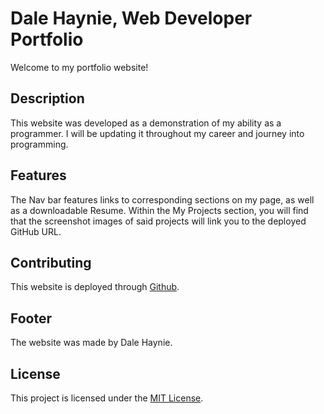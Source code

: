 # Dale Haynie, Web Developer Portfolio

Welcome to my portfolio website! 

## Description

This website was developed as a demonstration of my ability as a programmer. I will be updating it throughout my career and journey into programming.

## Features

The Nav bar features links to corresponding sections on my page, as well as a downloadable Resume. Within the My Projects section, you will find that the screenshot images of said projects will link you to the deployed GitHub URL.

## Contributing

This website is deployed through [Github](https://daleray1231.github.io/Professional_Portfolio/).  

## Footer

The website was made by Dale Haynie.

## License

This project is licensed under the [MIT License](LICENSE).
